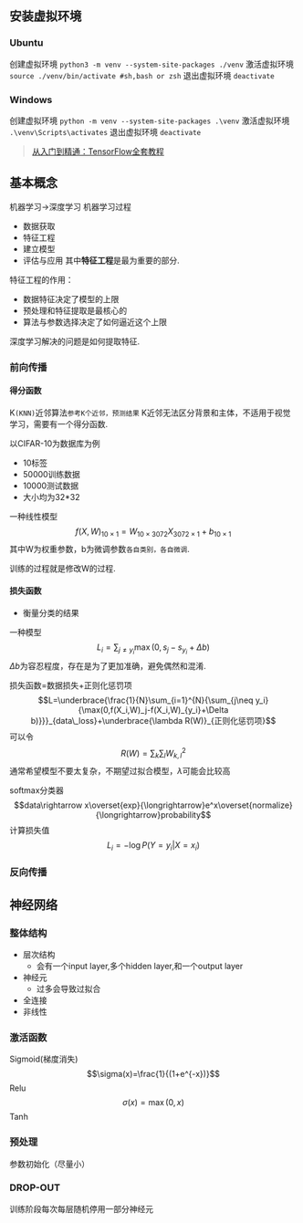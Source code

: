 ## 安装虚拟环境
### Ubuntu
创建虚拟环境
`python3 -m venv --system-site-packages ./venv`
激活虚拟环境
`source ./venv/bin/activate #sh,bash or zsh`
退出虚拟环境
`deactivate`

### Windows
创建虚拟环境
`python -m venv --system-site-packages .\venv`
激活虚拟环境
`.\venv\Scripts\activates`
退出虚拟环境
`deactivate`

><a href="https://www.bilibili.com/video/BV1FW4y1b7WM/">从入门到精通：TensorFlow全套教程</a>
## 基本概念
机器学习->深度学习
机器学习过程
- 数据获取
- 特征工程
- 建立模型
- 评估与应用
其中**特征工程**是最为重要的部分.

特征工程的作用：
- 数据特征决定了模型的上限
- 预处理和特征提取是最核心的
- 算法与参数选择决定了如何逼近这个上限

深度学习解决的问题是如何提取特征.

### 前向传播
#### 得分函数

K`(KNN)`近邻算法`参考K个近邻，预测结果`
K近邻无法区分背景和主体，不适用于视觉学习，需要有一个得分函数.

以CIFAR-10为数据库为例
- 10标签
- 50000训练数据
- 10000测试数据
- 大小均为32\*32

一种线性模型$$f(X,W)_{10\times1}=W_{10\times3072}X_{3072\times1}+b_{10\times1}$$
其中W为权重参数，b为微调参数`各自类别，各自微调`.

训练的过程就是修改W的过程.

#### 损失函数
- 衡量分类的结果

一种模型$$L_i=\sum_{j\neq y_i}{\max(0,s_j-s_{y_i}+\Delta b)}$$
$\Delta b$为容忍程度，存在是为了更加准确，避免偶然和混淆.

损失函数=数据损失+正则化惩罚项$$L=\underbrace{\frac{1}{N}\sum_{i=1}^{N}{\sum_{j\neq y_i}{\max(0,f(X_i,W)_j-f(X_i,W)_{y_i}+\Delta b)}}}_{data\_loss}+\underbrace{\lambda R(W)}_{正则化惩罚项}$$
可以令$$R(W)=\sum_k\sum_lW^2_{k,l}$$
通常希望模型不要太复杂，不期望过拟合模型，$\lambda$可能会比较高

softmax分类器$$data\rightarrow x\overset{exp}{\longrightarrow}e^x\overset{normalize}{\longrightarrow}probability$$
计算损失值$$L_i=-\log{P(Y=y_i|X=x_i)}$$
### 反向传播

## 神经网络
### 整体结构
- 层次结构
	- 会有一个input layer,多个hidden layer,和一个output layer
- 神经元
	- 过多会导致过拟合
- 全连接
- 非线性

### 激活函数
Sigmoid(梯度消失)$$\sigma(x)=\frac{1}{(1+e^{-x})}$$
Relu$$\sigma(x)=\max(0,x)$$
Tanh

### 预处理
参数初始化（尽量小）

### DROP-OUT
训练阶段每次每层随机停用一部分神经元
